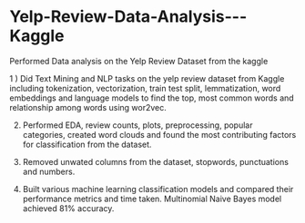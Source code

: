 # Yelp-Review-Data-Analysis---Kaggle
Performed Data analysis on the Yelp Review Dataset from the kaggle

1 ) Did Text Mining and NLP tasks on the yelp review dataset from Kaggle including tokenization, vectorization, train test split, lemmatization, word embeddings and language models to find the top, most common words and relationship among words using wor2vec.

2) Performed EDA, review counts, plots, preprocessing, popular categories, created word clouds and found the most contributing factors for classification from the dataset.

3) Removed unwated columns from the dataset, stopwords, punctuations and numbers.

4) Built various machine learning classification models and compared their performance metrics and time taken. Multinomial Naive Bayes model achieved 81% accuracy.

